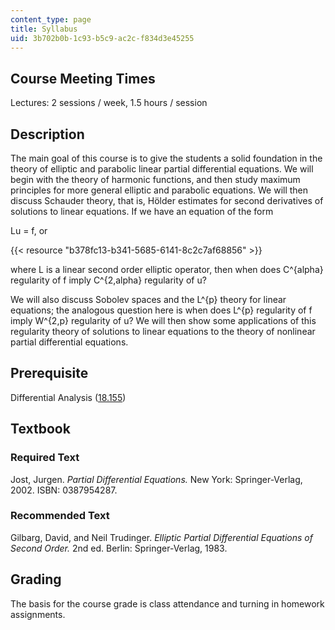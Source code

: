 ```yaml
---
content_type: page
title: Syllabus
uid: 3b702b0b-1c93-b5c9-ac2c-f834d3e45255
---
```


Course Meeting Times
--------------------

Lectures: 2 sessions / week, 1.5 hours / session

Description
-----------

The main goal of this course is to give the students a solid foundation in the theory of elliptic and parabolic linear partial differential equations. We will begin with the theory of harmonic functions, and then study maximum principles for more general elliptic and parabolic equations. We will then discuss Schauder theory, that is, Hölder estimates for second derivatives of solutions to linear equations. If we have an equation of the form

Lu = f, or

{{< resource "b378fc13-b341-5685-6141-8c2c7af68856" >}}

where L is a linear second order elliptic operator, then when does C^{alpha} regularity of f imply C^{2,alpha} regularity of u?

We will also discuss Sobolev spaces and the L^{p} theory for linear equations; the analogous question here is when does L^{p} regularity of f imply W^{2,p} regularity of u? We will then show some applications of this regularity theory of solutions to linear equations to the theory of nonlinear partial differential equations.

Prerequisite
------------

Differential Analysis ([18.155](/courses/18-155-differential-analysis-fall-2004))

Textbook
--------

### Required Text

Jost, Jurgen. _Partial Differential Equations._ New York: Springer-Verlag, 2002. ISBN: 0387954287.

### Recommended Text

Gilbarg, David, and Neil Trudinger. _Elliptic Partial Differential Equations of Second Order._ 2nd ed. Berlin: Springer-Verlag, 1983.

Grading
-------

The basis for the course grade is class attendance and turning in homework assignments.
